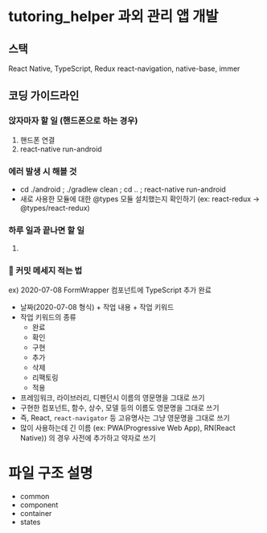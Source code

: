 # tutoring_helper 과외 관리 앱 개발

## 스택
React Native, TypeScript, Redux
react-navigation, native-base, immer

## 코딩 가이드라인

### 앉자마자 할 일 (핸드폰으로 하는 경우)
1. 핸드폰 연결
2. react-native run-android

### 에러 발생 시 해볼 것
- cd ./android ; ./gradlew clean ; cd .. ; react-native run-android
- 새로 사용한 모듈에 대한 @types 모듈 설치했는지 확인하기 (ex: react-redux -> @types/react-redux)

### 하루 일과 끝나면 할 일
1. 


### 📢 커밋 메세지 적는 법
ex) 2020-07-08 FormWrapper 컴포넌트에 TypeScript 추가 완료

- 날짜(2020-07-08 형식) + 작업 내용 + 작업 키워드
- 작업 키워드의 종류
  - 완료
  - 확인
  - 구현
  - 추가
  - 삭제
  - 리팩토링
  - 적용
- 프레임워크, 라이브러리, 디펜던시 이름의 영문명을 그대로 쓰기
- 구현한 컴포넌트, 함수, 상수, 모델 등의 이름도 영문명을 그대로 쓰기
- 즉, React, `react-navigator` 등 고유명사는 그냥 영문명을 그대로 쓰기
- 많이 사용하는데 긴 이름 (ex: PWA(Progressive Web App), RN(React Native)) 의 경우 사전에 추가하고 약자로 쓰기

# 파일 구조 설명
- common
- component
- container
- states
